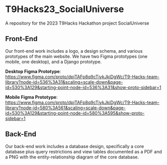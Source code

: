 # T9Hacks23_SocialUniverse
A repository for the 2023 T9Hacks Hackathon project SocialUniverse

## Front-End
Our front-end work includes a logo, a design schema, and various prototypes of the main website. We have two Figma prototypes (one mobile, one desktop), and a Django prototype.

__Desktop Figma Prototype__: https://www.figma.com/proto/dpjTAFp8q9cTjykJkiDgWc/T9-Hacks-team-library?node-id=536%3A31&scaling=scale-down&page-id=530%3A129&starting-point-node-id=536%3A31&show-proto-sidebar=1

__Mobile Figma Prototype__: https://www.figma.com/proto/dpjTAFp8q9cTjykJkiDgWc/T9-Hacks-team-library?node-id=580%3A561&scaling=scale-down&page-id=530%3A129&starting-point-node-id=580%3A595&show-proto-sidebar=1

## Back-End
Our back-end work includes a database design, specifically a core database plus query restrictions and view tables documented as a PDF and a PNG with the entity-relationship diagram of the core database.

